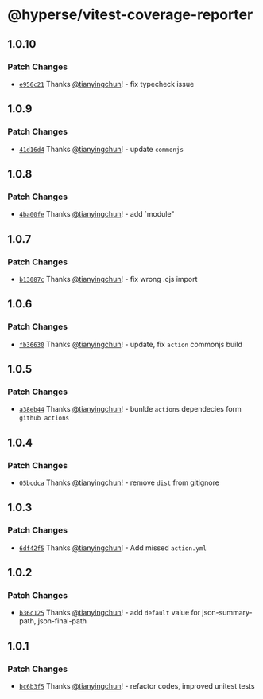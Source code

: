 # @hyperse/vitest-coverage-reporter

## 1.0.10

### Patch Changes

- [`e956c21`](https://github.com/hyperse-io/vitest-coverage-reporter/commit/e956c216f34154b990a579152b647f41d90ee213) Thanks [@tianyingchun](https://github.com/tianyingchun)! - fix typecheck issue

## 1.0.9

### Patch Changes

- [`41d16d4`](https://github.com/hyperse-io/vitest-coverage-reporter/commit/41d16d4d4b98029d5c1e4ca2cda86274e7bc35ac) Thanks [@tianyingchun](https://github.com/tianyingchun)! - update `commonjs`

## 1.0.8

### Patch Changes

- [`4ba00fe`](https://github.com/hyperse-io/vitest-coverage-reporter/commit/4ba00fef068d949de20ad5584968e08cf738d453) Thanks [@tianyingchun](https://github.com/tianyingchun)! - add `module"

## 1.0.7

### Patch Changes

- [`b13087c`](https://github.com/hyperse-io/vitest-coverage-reporter/commit/b13087cb5d3d95434033617dccbc5cb9af651f3e) Thanks [@tianyingchun](https://github.com/tianyingchun)! - fix wrong .cjs import

## 1.0.6

### Patch Changes

- [`fb36630`](https://github.com/hyperse-io/vitest-coverage-reporter/commit/fb3663095ba7be682f61ef183ff0966153c11714) Thanks [@tianyingchun](https://github.com/tianyingchun)! - update, fix `action` commonjs build

## 1.0.5

### Patch Changes

- [`a38eb44`](https://github.com/hyperse-io/vitest-coverage-reporter/commit/a38eb446f60a1f889dca61733a07509dd578d246) Thanks [@tianyingchun](https://github.com/tianyingchun)! - bunlde `actions` dependecies form `github actions`

## 1.0.4

### Patch Changes

- [`05bcdca`](https://github.com/hyperse-io/vitest-coverage-reporter/commit/05bcdcaf0ba9ddc3998e043b4ae9336c1167418f) Thanks [@tianyingchun](https://github.com/tianyingchun)! - remove `dist` from gitignore

## 1.0.3

### Patch Changes

- [`6df42f5`](https://github.com/hyperse-io/vitest-coverage-reporter/commit/6df42f5220f2360295589bbcedebc86a949e3379) Thanks [@tianyingchun](https://github.com/tianyingchun)! - Add missed `action.yml`

## 1.0.2

### Patch Changes

- [`b36c125`](https://github.com/hyperse-io/vitest-coverage-reporter/commit/b36c1254407d488fed110b5e87d94336602f9c95) Thanks [@tianyingchun](https://github.com/tianyingchun)! - add `default` value for json-summary-path, json-final-path

## 1.0.1

### Patch Changes

- [`bc6b3f5`](https://github.com/hyperse-io/vitest-coverage-reporter/commit/bc6b3f52fc8fa3857b47d5c80934b7d06279847a) Thanks [@tianyingchun](https://github.com/tianyingchun)! - refactor codes, improved unitest tests
